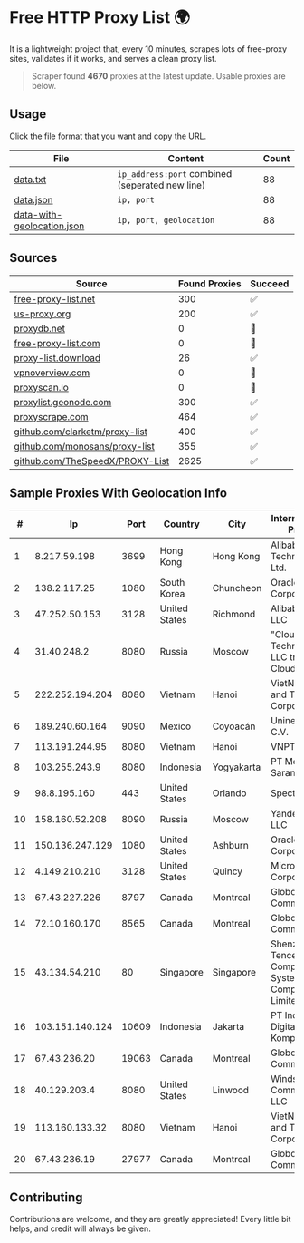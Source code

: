 
# Free HTTP Proxy List 🌍

It is a lightweight project that, every 10 minutes, scrapes lots of free-proxy sites, validates if it works, and serves a clean proxy list.


> Scraper found **4670** proxies at the latest update. Usable proxies are below.

## Usage

Click the file format that you want and copy the URL.


|File|Content|Count|
|----|-------|-----|
|[data.txt](https://raw.githubusercontent.com/themiralay/Proxy-List-World/master/data.txt)|`ip_address:port` combined (seperated new line)|88|
|[data.json](https://raw.githubusercontent.com/themiralay/Proxy-List-World/master/data.json)|`ip, port`|88|
|[data-with-geolocation.json](https://raw.githubusercontent.com/themiralay/Proxy-List-World/master/data-with-geolocation.json)|`ip, port, geolocation`|88|

## Sources

|Source|Found Proxies|Succeed|
|------|-------------|-------|
|[free-proxy-list.net](https://free-proxy-list.net)|300|✅|
|[us-proxy.org](https://www.us-proxy.org)|200|✅|
|[proxydb.net](http://proxydb.net)|0|🚫|
|[free-proxy-list.com](https://free-proxy-list.com/?page=&port=&type%5B%5D=http&type%5B%5D=https&up_time=0&search=Search)|0|🚫|
|[proxy-list.download](https://www.proxy-list.download/HTTP)|26|✅|
|[vpnoverview.com](https://vpnoverview.com/privacy/anonymous-browsing/free-proxy-servers)|0|🚫|
|[proxyscan.io](https://www.proxyscan.io)|0|🚫|
|[proxylist.geonode.com](https://proxylist.geonode.com/api/proxy-list?limit=300&page=1&sort_by=lastChecked&sort_type=desc&protocols=http,https)|300|✅|
|[proxyscrape.com](https://api.proxyscrape.com/v2/?request=displayproxies&protocol=http&timeout=10000&country=all&ssl=all&anonymity=all)|464|✅|
|[github.com/clarketm/proxy-list](https://raw.githubusercontent.com/clarketm/proxy-list/master/proxy-list-raw.txt)|400|✅|
|[github.com/monosans/proxy-list](https://raw.githubusercontent.com/monosans/proxy-list/main/proxies/http.txt)|355|✅|
|[github.com/TheSpeedX/PROXY-List](https://raw.githubusercontent.com/TheSpeedX/PROXY-List/master/http.txt)|2625|✅|


## Sample Proxies With Geolocation Info

|#|Ip|Port|Country|City|Internet Service Provider|
|-|--|----|-------|----|-------------------------|
|1|8.217.59.198|3699|Hong Kong|Hong Kong|Alibaba (US) Technology Co., Ltd.|
|2|138.2.117.25|1080|South Korea|Chuncheon|Oracle Corporation|
|3|47.252.50.153|3128|United States|Richmond|Alibaba Cloud LLC|
|4|31.40.248.2|8080|Russia|Moscow|"Cloud Technologies" LLC trading as Cloud.ru|
|5|222.252.194.204|8080|Vietnam|Hanoi|VietNam Post and Telecom Corporation|
|6|189.240.60.164|9090|Mexico|Coyoacán|Uninet S.A. de C.V.|
|7|113.191.244.95|8080|Vietnam|Hanoi|VNPT|
|8|103.255.243.9|8080|Indonesia|Yogyakarta|PT Media Sarana Data|
|9|98.8.195.160|443|United States|Orlando|Spectrum|
|10|158.160.52.208|8090|Russia|Moscow|Yandex.Cloud LLC|
|11|150.136.247.129|1080|United States|Ashburn|Oracle Corporation|
|12|4.149.210.210|3128|United States|Quincy|Microsoft Corporation|
|13|67.43.227.226|8797|Canada|Montreal|GloboTech Communications|
|14|72.10.160.170|8565|Canada|Montreal|GloboTech Communications|
|15|43.134.54.210|80|Singapore|Singapore|Shenzhen Tencent Computer Systems Company Limited|
|16|103.151.140.124|10609|Indonesia|Jakarta|PT Indotechno Digital Komputasi|
|17|67.43.236.20|19063|Canada|Montreal|GloboTech Communications|
|18|40.129.203.4|8080|United States|Linwood|Windstream Communications LLC|
|19|113.160.133.32|8080|Vietnam|Hanoi|VietNam Post and Telecom Corporation|
|20|67.43.236.19|27977|Canada|Montreal|GloboTech Communications|



## Contributing

Contributions are welcome, and they are greatly appreciated! Every
little bit helps, and credit will always be given.

